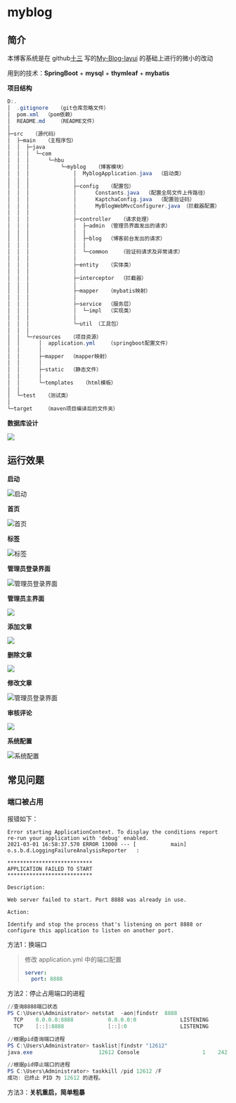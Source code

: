 # myblog

## 简介

本博客系统是在 github[十三](https://github.com/ZHENFENG13) 写的[My-Blog-layui](https://github.com/ZHENFENG13/My-Blog-layui) 的基础上进行的微小的改动

用到的技术：**SpringBoot** + **mysql** + **thymleaf** + **mybatis**

**项目结构**

```powershell
D:.
│  .gitignore	（git仓库忽略文件）
│  pom.xml	（pom依赖）
│  README.md	（README文件）
│
├─src	（源代码）
│  ├─main	（主程序包）
│  │  ├─java
│  │  │  └─com
│  │  │      └─hbu
│  │  │          └─myblog	（博客模块）
│  │  │              │  MyblogApplication.java	（启动类）
│  │  │              │
│  │  │              ├─config	（配置包）
│  │  │              │      Constants.java	（配置全局文件上传路径）
│  │  │              │      KaptchaConfig.java	（配置验证码）
│  │  │              │      MyBlogWebMvcConfigurer.java	（拦截器配置）
│  │  │              │
│  │  │              ├─controller	（请求处理）
│  │  │              │  ├─admin	（管理员界面发出的请求）
│  │  │              │  │
│  │  │              │  ├─blog	（博客前台发出的请求）
│  │  │              │  │
│  │  │              │  └─common	（验证码请求及异常请求）
│  │  │              │
│  │  │              ├─entity	（实体类）
│  │  │              │
│  │  │              ├─interceptor	（拦截器）
│  │  │              │
│  │  │              ├─mapper	（mybatis映射）
│  │  │              │
│  │  │              ├─service	（服务层）
│  │  │              │  └─impl	（实现类）
│  │  │              │
│  │  │              └─util	（工具包）
│  │  │
│  │  └─resources	（项目资源）
│  │      │  application.yml	（springboot配置文件）
│  │      │
│  │      ├─mapper	（mapper映射）
│  │      │
│  │      ├─static	（静态文件）
│  │      │
│  │      └─templates	（html模板）
│  │ 
│  └─test	（测试类）
│
└─target	（maven项目编译后的文件夹）
```

**数据库设计**

![](images/数据库设计.jpg)

## 运行效果

**启动**

![启动](images/1.gif)



**首页**

![首页](images/2.gif)



**标签**

![标签](images/3.gif)



**管理员登录界面**

![管理员登录界面](images/4.gif)



**管理员主界面**

![](images/管理员主界面.jpg)



**添加文章**

![](images/发布文章.jpg)



**删除文章**

![](images/删除文章.jpg)



**修改文章**

![管理员登录界面](images/5.gif)



**审核评论**

![](images/评论审核.jpg)



**系统配置**

![系统配置](images/系统配置.jpg)



## 常见问题

### 端口被占用

报错如下：

```shell
Error starting ApplicationContext. To display the conditions report re-run your application with 'debug' enabled.
2021-03-01 16:58:37.570 ERROR 13000 --- [           main] o.s.b.d.LoggingFailureAnalysisReporter   : 

***************************
APPLICATION FAILED TO START
***************************

Description:

Web server failed to start. Port 8888 was already in use.

Action:

Identify and stop the process that's listening on port 8888 or configure this application to listen on another port.

```

方法1：换端口

> 修改 application.yml 中的端口配置
>
> ```yml
> server:
>   port: 8888
> ```

方法2：停止占用端口的进程

```powershell
//查询8888端口状态
PS C:\Users\Administrator> netstat  -aon|findstr  8888
  TCP    0.0.0.0:8888           0.0.0.0:0              LISTENING       12612
  TCP    [::]:8888              [::]:0                 LISTENING       12612

//根据pid查询端口进程
PS C:\Users\Administrator> tasklist|findstr "12612"
java.exe                     12612 Console                    1    242,716 K

//根据pid停止端口的进程
PS C:\Users\Administrator> taskkill /pid 12612 /F
成功: 已终止 PID 为 12612 的进程。
```

方法3：**关机重启，简单粗暴**